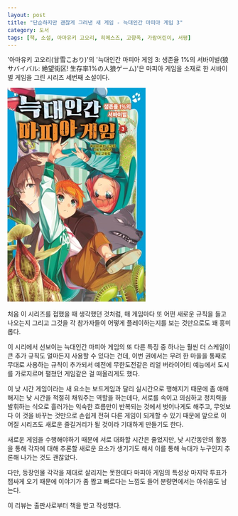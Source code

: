 ```yaml
---
layout: post
title: "단순하지만 괜찮게 그려낸 새 게임 - 늑대인간 마피아 게임 3"
category: 도서
tags: [책, 소설, 아마유키 고오리, 히메스즈, 고향옥, 가람어린이, 서평]
---
```


'아마유키 고오리(甘雪こおり)'의
'늑대인간 마피아 게임 3: 생존율 1%의 서바이벌(狼サバイバル: 絶望街区! 生存率1%の人狼ゲーム)'은
마피아 게임을 소재로 한 서바이벌 게임을 그린 시리즈 세번째 소설이다.

![표지](/images/book/jinrou-survival-3-book.jpg)

처음 이 시리즈를 접했을 때 생각했던 것처럼,
매 게임마다 또 어떤 새로운 규칙을 들고 나오는지
그리고 그것을 각 참가자들이 어떻게 플레이하는지를 보는 것만으로도 꽤 흥미롭다.

이 시리에서 선보이는 늑대인간 마피아 게임의 또 다른 특징 중 하나는
훨씬 더 스케일이 큰 추가 규칙도 얼마든지 사용할 수 있다는 건데,
이번 권에서는 무려 한 마을을 통째로 무대로 사용하는 규칙이 추가되서
예전에 무한도전같은 리얼 버라이어티 예능에서 도시를 가로지르며 펼쳤던 게임같은 걸 떠올리게도 했다.

이 낮 시간 게임이라는 새 요소는
보드게임과 달리 실시간으로 행해지기 때문에 좀 애매해지는 낮 시간을 적절히 채워주는 역할을 하는데다,
서로를 속이고 의심하고 정치력을 발휘하는 식으로 흘러가는 익숙한 흐름만이 반복되는 것에서 벗어나게도 해주고,
무엇보다 이 것을 바꾸는 것만으로 손쉽게 전혀 다른 게임이 되게할 수 있기 때문에
앞으로 이어질 시리즈도 새로운 즐길거리가 될 것이라 기대하게 만들기도 한다.

새로운 게임을 수행해야하기 때문에 서로 대화할 시간은 줄었지만,
낮 시간동안의 활동을 통해 각자에 대해 추론할 새로운 요소가 생기기도 해서
이를 통해 늑대가 누구인지 추론해 나가는 것도 괜찮았다.

다만, 등장인물 각각을 제대로 살리지는 못한데다
마피아 게임의 특성상 마지막 투표가 잽싸게 오기 때문에
이야기가 좀 짭고 빠르다는 느낌도 들어
분량면에서는 아쉬움도 남는다.



<div class="im im-info">
이 리뷰는 출판사로부터 책을 받고 작성했다.
</div>
